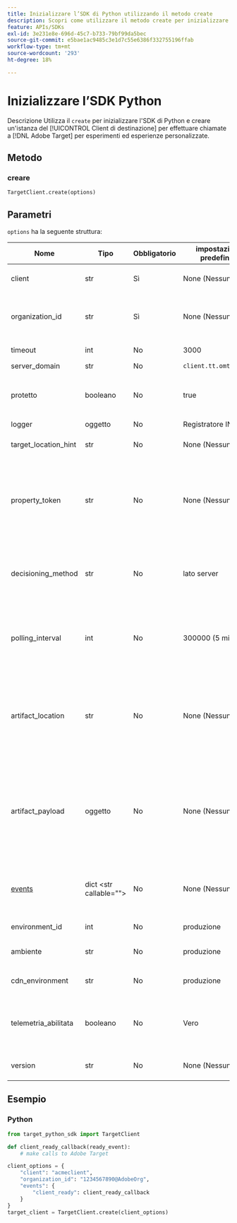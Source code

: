 ```yaml
---
title: Inizializzare l’SDK di Python utilizzando il metodo create
description: Scopri come utilizzare il metodo create per inizializzare l’SDK di Python e creare un’istanza del [!UICONTROL TargetClient] per effettuare chiamate a [!DNL Adobe Target] per esperimenti ed esperienze personalizzate.
feature: APIs/SDKs
exl-id: 3e231e8e-696d-45c7-b733-79bf99da5bec
source-git-commit: e5bae1ac9485c3e1d7c55e6386f332755196ffab
workflow-type: tm+mt
source-wordcount: '293'
ht-degree: 18%

---
```


# Inizializzare l’SDK Python

Descrizione Utilizza il `create` per inizializzare l&#39;SDK di Python e creare un&#39;istanza del [!UICONTROL Client di destinazione] per effettuare chiamate a [!DNL Adobe Target] per esperimenti ed esperienze personalizzate.

## Metodo

### creare

```python {line-numbers="true"}
TargetClient.create(options)
```

## Parametri

`options` ha la seguente struttura:

| Nome | Tipo | Obbligatorio | impostazione predefinita | Descrizione |
| --- | --- | --- | --- | --- |
| client | str | Sì | None (Nessuno) | [!UICONTROL ID client Adobe Target] |
| organization_id | str | Sì | None (Nessuno) | [!UICONTROL ID organizzazione Experience Cloud] |
| timeout | int | No | 3000 | Timeout in millisecondi |
| server_domain | str | No | `client.tt.omtrdc.net` |  | Sostituisce il nome host predefinito |
| protetto | booleano | No | true | Annulla l&#39;impostazione per applicare lo schema HTTP |
| logger | oggetto | No | Registratore INFO |  | Sostituisce il logger INFO predefinito |
| target_location_hint | str | No | None (Nessuno) | [!DNL Target] hint di posizione |
| property_token | str | No | None (Nessuno) | [!DNL Target] Token di proprietà. Se specificato qui, tutte le chiamate get_offers utilizzeranno questo valore. |
| decisioning_method | str | No | lato server | Determina il metodo decisionale da utilizzare ([su dispositivo](/help/dev/implement/server-side/sdk-guides/on-device-decisioning/overview.md), lato server, ibrido) |
| polling_interval | int | No | 300000 (5 minuti) | Intervallo di polling per [artefatto della regola di decisioning sul dispositivo](/help/dev/implement/server-side/sdk-guides/on-device-decisioning/rule-artifact-overview.md) (in ms) |
| artifact_location | str | No | None (Nessuno) | Un URL completo per il [artefatto della regola di decisioning sul dispositivo](/help/dev/implement/server-side/sdk-guides/on-device-decisioning/rule-artifact-overview.md). Sostituisce la posizione determinata internamente. |
| artifact_payload | oggetto | No | None (Nessuno) | Il payload JSON del [artefatto della regola di decisioning sul dispositivo](/help/dev/implement/server-side/sdk-guides/on-device-decisioning/rule-artifact-overview.md). Se specificato, viene utilizzato invece di richiederne uno da un URL. |
| [events](sdk-events.md) | dict &lt;str callable=&quot;&quot;> | No | None (Nessuno) | Oggetto facoltativo con chiavi di nome evento e valori della funzione di callback |
| environment_id | int | No | produzione | Il [!DNL Target] ID ambiente |
| ambiente | str | No | produzione | Il [!DNL Target] nome dell’ambiente |
| cdn_environment | str | No | produzione | Nome dell’ambiente CDN |
| telemetria_abilitata | booleano | No | Vero | Se è impostato su False, i dati di telemetria non verranno inviati a [!DNL Adobe] |
| version | str | No | None (Nessuno) | Numero di versione di questo SDK |

## Esempio

### Python

```python {line-numbers="true"}
from target_python_sdk import TargetClient

def client_ready_callback(ready_event):
    # make calls to Adobe Target

client_options = {
    "client": "acmeclient",
    "organization_id": "1234567890@AdobeOrg",
    "events": {
        "client_ready": client_ready_callback
    }
}
target_client = TargetClient.create(client_options)
```
